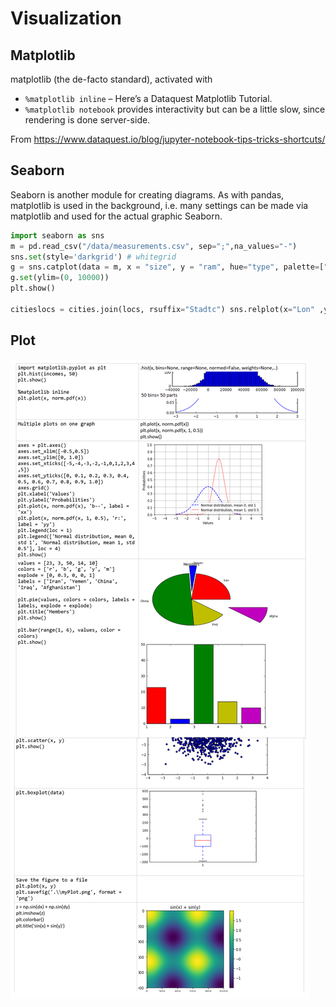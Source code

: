 # Visualization

## Matplotlib

matplotlib (the de-facto standard), activated with

- `%matplotlib inline` – Here’s a Dataquest Matplotlib Tutorial.
- `%matplotlib notebook` provides interactivity but can be a little slow, since rendering is done server-side.

From <https://www.dataquest.io/blog/jupyter-notebook-tips-tricks-shortcuts/>

## Seaborn

Seaborn is another module for creating diagrams. As with pandas, matplotlib is used in the background, i.e. many settings can be made via matplotlib and used for the actual graphic Seaborn.

```py
import seaborn as sns
m = pd.read_csv("/data/measurements.csv", sep=";",na_values="-")
sns.set(style='darkgrid') # whitegrid
g = sns.catplot(data = m, x = "size", y = "ram", hue="type", palette=["#009bcc","#ff8200","#9bba00"])
g.set(ylim=(0, 10000))
plt.show()

citieslocs = cities.join(locs, rsuffix="Stadtc") sns.relplot(x="Lon" ,y="Lat", data = citieslocs, hue="Landkreis", size="Einwohner",sizes=(200,500))
```

## Plot

![plot](assets/plot.png)